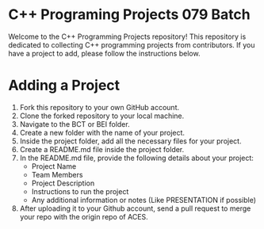 # C++ Programing Projects 079 Batch

Welcome to the C++ Programming Projects repository! This repository is dedicated to collecting C++ programming projects from contributors. If you have a project to add, please follow the instructions below.

# Adding a Project
1. Fork this repository to your own GitHub account.
2. Clone the forked repository to your local machine.
3. Navigate to the BCT or BEI folder.
4. Create a new folder with the name of your project.
5. Inside the project folder, add all the necessary files for your project.
6. Create a README.md file inside the project folder.
7. In the README.md file, provide the following details about your project:
   - Project Name
   - Team Members
   - Project Description
   - Instructions to run the project
   - Any additional information or notes (Like PRESENTATION if possible)
8. After uploading it to your Github account, send a pull request to merge your repo with the origin repo of ACES.
